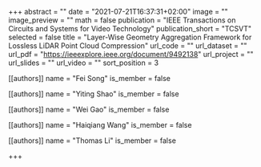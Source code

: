 +++
abstract = ""
date = "2021-07-21T16:37:31+02:00"
image = ""
image_preview = ""
math = false
publication = "IEEE Transactions on Circuits and Systems for Video Technology"
publication_short = "TCSVT"
selected = false
title = "Layer-Wise Geometry Aggregation Framework for Lossless LiDAR Point Cloud Compression"
url_code = ""
url_dataset = ""
url_pdf = "https://ieeexplore.ieee.org/document/9492138"
url_project = ""
url_slides = ""
url_video = ""
sort_position = 3

[[authors]]
    name = "Fei Song"
    is_member = false

[[authors]]
    name = "Yiting Shao"
    is_member = false

[[authors]]
    name = "Wei Gao"
    is_member = false

[[authors]]
    name = "Haiqiang Wang"
    is_member = false

[[authors]]
    name = "Thomas Li"
    is_member = false

+++



